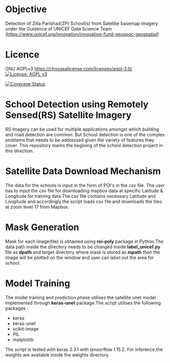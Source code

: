 # Objective
Detection of Zilla Parishad(ZP) School(s) from Satellite basemap imagery under the Guidence of UNICEF Data Science Team (https://www.unicef.org/innovation/innovation-fund-geospoc-geospatial)

# Licence
GNU AGPLv3 https://choosealicense.com/licenses/agpl-3.0/
[![License: AGPL v3](https://img.shields.io/badge/License-AGPL%20v3-blue.svg)](https://www.gnu.org/licenses/agpl-3.0)
<!---[![Coverage Status](https://coveralls.io/repos/github/geospoc/unc-sch-01/badge.svg?branch=master)](https://coveralls.io/github/geospoc/unc-sch-01?branch=master)--->
[![Coverage Status](https://coveralls.io/repos/github/geospoc/rural-school-mapper/badge.svg?branch=master)](https://coveralls.io/github/geospoc/rural-school-mapper?branch=master)
# School Detection using Remotely Sensed(RS) Satellite Imagery

RS Imagery can be used for multiple applications amongst which building and road detection are common. But School detection is one of the complex problems that needs to be addressed given the variety of features they cover. This repository marks the begining of the school detection project in this direction.



# Satellite Data Download Mechanism

The data for the schools is input in the form of POI's in the csv file. The user has to input the csv file for downloading mapbox  data at specific Latitude & Longitude for training data.The csv file contains necessary Latitude and Longitude and accordingly the script loads csv file and downloads the tiles at zoom level 17 from Mapbox.


# Mask Generation

Mask for each image(tile) is obtained using **roi-poly** package in Python.The data path inside the directory needs to be changed inside **label_unicef.py** file as **dpath** and target directory where mask is stored as **mpath** then the image will be plotted on the window and user can label out the area for school.


# Model Training

The model training and prediction phase utilises the satellite unet model implemented through **keras-unet** package.The script utilises the following packages :

* keras
* keras-unet
* scikit-image
* PIL
* matplotlib

The script is tested with keras 2.3.1 with tensorflow 1.15.2. 
For inference,the weights are available inside the weights directory.
